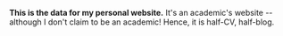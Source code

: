 **This is the data for my personal website.** It's an academic's website -- although I don't claim to be an academic! Hence, it is half-CV, half-blog.
